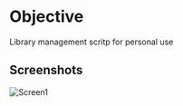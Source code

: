# Objective

Library management scritp for personal use


## Screenshots
![Screen1](https://raw.githubusercontent.com/biplobice/MyLibrary/master/screenshots/Screen-1.png)
